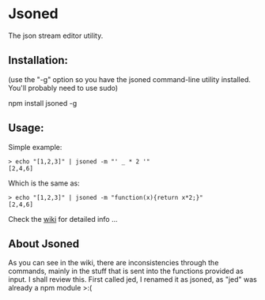 # Jsoned
The json stream editor utility.

## Installation:

(use the "-g" option so you have the jsoned command-line utility installed. You'll probably need to use sudo)

npm install jsoned -g 

## Usage:

Simple example:

```shell
> echo "[1,2,3]" | jsoned -m "' _ * 2 '"
[2,4,6]
```

Which is the same as:

```shell
> echo "[1,2,3]" | jsoned -m "function(x){return x*2;}"
[2,4,6]
```

Check the [wiki][1] for detailed info ...

## About Jsoned

As you can see in the wiki, there are inconsistencies through the commands, mainly in the stuff that is sent into the functions provided as input. I shall review this.
First called jed, I renamed it as jsoned, as "jed" was already a npm module >:(

[1]: https://github.com/fabriceleal/Jsoned/wiki


